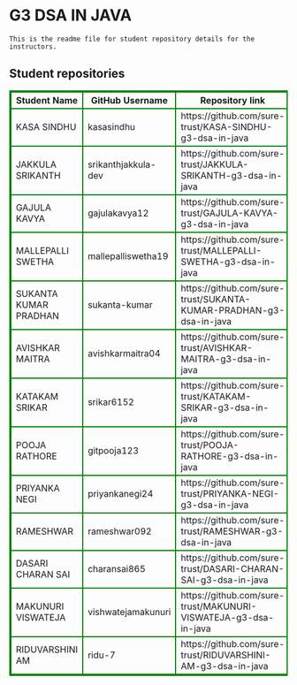 # G3 DSA IN JAVA
    This is the readme file for student repository details for the instructors.
## Student repositories 
<table style="border : 2px solid green; width:100%;">
<tr >
<th style="border : 2px solid green;">Student Name</th>
<th style="border : 2px solid green;">GitHub Username</th>
<th style="border : 2px solid green;">Repository link</th>
</tr>
<tr style="border : 2px solid green;">
<td style="border : 2px solid green;">KASA SINDHU</td> 

<td style="border : 2px solid green;">kasasindhu</td> 

<td style="border : 2px solid green;">https://github.com/sure-trust/KASA-SINDHU-g3-dsa-in-java</td> 
</tr>

<tr style="border : 2px solid green;">
<td style="border : 2px solid green;">JAKKULA SRIKANTH</td> 

<td style="border : 2px solid green;">srikanthjakkula-dev</td> 

<td style="border : 2px solid green;">https://github.com/sure-trust/JAKKULA-SRIKANTH-g3-dsa-in-java</td> 
</tr>

<tr style="border : 2px solid green;">
<td style="border : 2px solid green;">GAJULA KAVYA</td> 

<td style="border : 2px solid green;">gajulakavya12</td> 

<td style="border : 2px solid green;">https://github.com/sure-trust/GAJULA-KAVYA-g3-dsa-in-java</td> 
</tr>

<tr style="border : 2px solid green;">
<td style="border : 2px solid green;">MALLEPALLI SWETHA</td> 

<td style="border : 2px solid green;">mallepalliswetha19</td> 

<td style="border : 2px solid green;">https://github.com/sure-trust/MALLEPALLI-SWETHA-g3-dsa-in-java</td> 
</tr>

<tr style="border : 2px solid green;">
<td style="border : 2px solid green;">SUKANTA KUMAR PRADHAN</td> 

<td style="border : 2px solid green;">sukanta-kumar</td> 

<td style="border : 2px solid green;">https://github.com/sure-trust/SUKANTA-KUMAR-PRADHAN-g3-dsa-in-java</td> 
</tr>

<tr style="border : 2px solid green;">
<td style="border : 2px solid green;">AVISHKAR MAITRA</td> 

<td style="border : 2px solid green;">avishkarmaitra04</td> 

<td style="border : 2px solid green;">https://github.com/sure-trust/AVISHKAR-MAITRA-g3-dsa-in-java</td> 
</tr>

<tr style="border : 2px solid green;">
<td style="border : 2px solid green;">KATAKAM SRIKAR</td> 

<td style="border : 2px solid green;">srikar6152</td> 

<td style="border : 2px solid green;">https://github.com/sure-trust/KATAKAM-SRIKAR-g3-dsa-in-java</td> 
</tr>

<tr style="border : 2px solid green;">
<td style="border : 2px solid green;">POOJA RATHORE</td> 

<td style="border : 2px solid green;">gitpooja123</td> 

<td style="border : 2px solid green;">https://github.com/sure-trust/POOJA-RATHORE-g3-dsa-in-java</td> 
</tr>

<tr style="border : 2px solid green;">
<td style="border : 2px solid green;">PRIYANKA NEGI</td> 

<td style="border : 2px solid green;">priyankanegi24</td> 

<td style="border : 2px solid green;">https://github.com/sure-trust/PRIYANKA-NEGI-g3-dsa-in-java</td> 
</tr>

<tr style="border : 2px solid green;">
<td style="border : 2px solid green;">RAMESHWAR</td> 

<td style="border : 2px solid green;">rameshwar092</td> 

<td style="border : 2px solid green;">https://github.com/sure-trust/RAMESHWAR-g3-dsa-in-java</td> 
</tr>

<tr style="border : 2px solid green;">
<td style="border : 2px solid green;">DASARI CHARAN SAI</td> 

<td style="border : 2px solid green;">charansai865</td> 

<td style="border : 2px solid green;">https://github.com/sure-trust/DASARI-CHARAN-SAI-g3-dsa-in-java</td> 
</tr>

<tr style="border : 2px solid green;">
<td style="border : 2px solid green;">MAKUNURI VISWATEJA</td> 

<td style="border : 2px solid green;">vishwatejamakunuri</td> 

<td style="border : 2px solid green;">https://github.com/sure-trust/MAKUNURI-VISWATEJA-g3-dsa-in-java</td> 
</tr>

<tr style="border : 2px solid green;">
<td style="border : 2px solid green;">RIDUVARSHINI AM</td> 

<td style="border : 2px solid green;">ridu-7</td> 

<td style="border : 2px solid green;">https://github.com/sure-trust/RIDUVARSHINI-AM-g3-dsa-in-java</td> 
</tr>
